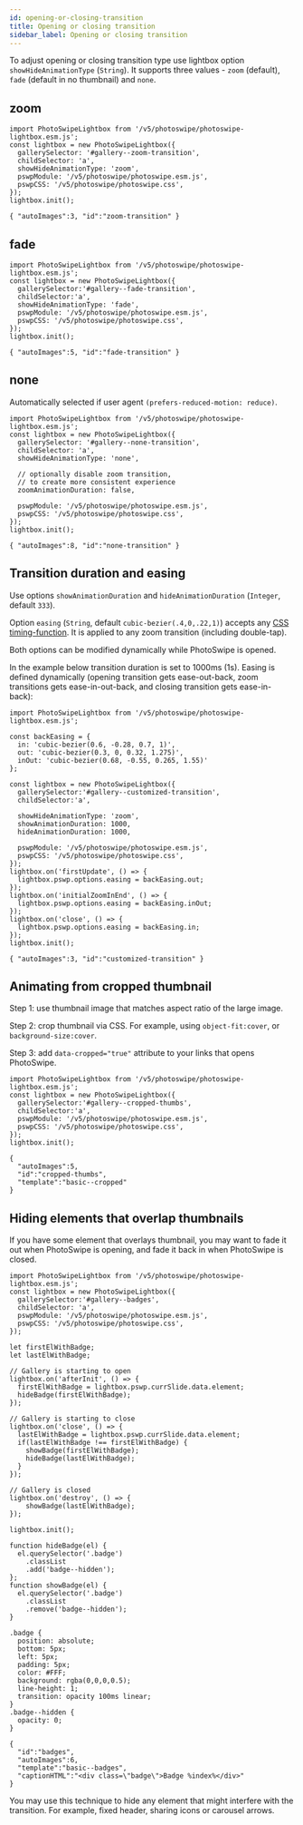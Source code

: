 ```yaml
---
id: opening-or-closing-transition
title: Opening or closing transition
sidebar_label: Opening or closing transition
---
```







To adjust opening or closing transition type use lightbox option `showHideAnimationType` (`String`). It supports three values - `zoom` (default), `fade` (default in no thumbnail) and `none`.

## zoom

<!-- PhotoSwipe example block START -->
<div class="pswp-example">

```pswp_example js
import PhotoSwipeLightbox from '/v5/photoswipe/photoswipe-lightbox.esm.js';
const lightbox = new PhotoSwipeLightbox({
  gallerySelector: '#gallery--zoom-transition',
  childSelector: 'a',
  showHideAnimationType: 'zoom',
  pswpModule: '/v5/photoswipe/photoswipe.esm.js',
  pswpCSS: '/v5/photoswipe/photoswipe.css',
});
lightbox.init();
```

```pswp_example gallery
{ "autoImages":3, "id":"zoom-transition" }
```

</div> 
<!-- PhotoSwipe example block END -->

## fade

<!-- PhotoSwipe example block START -->
<div class="pswp-example">

```pswp_example js
import PhotoSwipeLightbox from '/v5/photoswipe/photoswipe-lightbox.esm.js';
const lightbox = new PhotoSwipeLightbox({
  gallerySelector:'#gallery--fade-transition',
  childSelector:'a',
  showHideAnimationType: 'fade',
  pswpModule: '/v5/photoswipe/photoswipe.esm.js',
  pswpCSS: '/v5/photoswipe/photoswipe.css',
});
lightbox.init();
```

```pswp_example gallery
{ "autoImages":5, "id":"fade-transition" }
```

</div> 
<!-- PhotoSwipe example block END -->

## none

Automatically selected if user agent `(prefers-reduced-motion: reduce)`.

<!-- PhotoSwipe example block START -->
<div class="pswp-example">

```pswp_example js
import PhotoSwipeLightbox from '/v5/photoswipe/photoswipe-lightbox.esm.js';
const lightbox = new PhotoSwipeLightbox({
  gallerySelector: '#gallery--none-transition',
  childSelector: 'a',
  showHideAnimationType: 'none',

  // optionally disable zoom transition,
  // to create more consistent experience
  zoomAnimationDuration: false,

  pswpModule: '/v5/photoswipe/photoswipe.esm.js',
  pswpCSS: '/v5/photoswipe/photoswipe.css',
});
lightbox.init();
```

```pswp_example gallery
{ "autoImages":8, "id":"none-transition" }
```

</div> 
<!-- PhotoSwipe example block END -->

## Transition duration and easing

Use options `showAnimationDuration` and `hideAnimationDuration` (`Integer`, default `333`).

Option `easing` (`String`, default `cubic-bezier(.4,0,.22,1)`) accepts any [CSS timing-function](https://developer.mozilla.org/en-US/docs/Web/CSS/transition-timing-function). It is applied to any zoom transition (including double-tap).

Both options can be modified dynamically while PhotoSwipe is opened.

In the example below transition duration is set to 1000ms (1s). Easing is defined dynamically (opening transition gets ease-out-back, zoom transitions gets ease-in-out-back, and closing transition gets ease-in-back):

<!-- PhotoSwipe example block START -->
<div class="pswp-example">

```pswp_example js
import PhotoSwipeLightbox from '/v5/photoswipe/photoswipe-lightbox.esm.js';

const backEasing = {
  in: 'cubic-bezier(0.6, -0.28, 0.7, 1)',
  out: 'cubic-bezier(0.3, 0, 0.32, 1.275)',
  inOut: 'cubic-bezier(0.68, -0.55, 0.265, 1.55)'
};

const lightbox = new PhotoSwipeLightbox({
  gallerySelector:'#gallery--customized-transition',
  childSelector:'a',

  showHideAnimationType: 'zoom',
  showAnimationDuration: 1000,
  hideAnimationDuration: 1000,

  pswpModule: '/v5/photoswipe/photoswipe.esm.js',
  pswpCSS: '/v5/photoswipe/photoswipe.css',
});
lightbox.on('firstUpdate', () => {
  lightbox.pswp.options.easing = backEasing.out;
});
lightbox.on('initialZoomInEnd', () => {
  lightbox.pswp.options.easing = backEasing.inOut;
});
lightbox.on('close', () => {
  lightbox.pswp.options.easing = backEasing.in;
});
lightbox.init();
```

```pswp_example gallery
{ "autoImages":3, "id":"customized-transition" }
```

</div> 
<!-- PhotoSwipe example block END -->

## Animating from cropped thumbnail

Step 1: use thumbnail image that matches aspect ratio of the large image.

Step 2: crop thumbnail via CSS. For example, using `object-fit:cover`, or `background-size:cover`.

Step 3: add `data-cropped="true"` attribute to your links that opens PhotoSwipe.


<!-- PhotoSwipe example block START -->
<div class="pswp-example">

```pswp_example js
import PhotoSwipeLightbox from '/v5/photoswipe/photoswipe-lightbox.esm.js';
const lightbox = new PhotoSwipeLightbox({
  gallerySelector:'#gallery--cropped-thumbs',
  childSelector:'a',
  pswpModule: '/v5/photoswipe/photoswipe.esm.js',
  pswpCSS: '/v5/photoswipe/photoswipe.css',
});
lightbox.init();
```

```pswp_example gallery
{ 
  "autoImages":5, 
  "id":"cropped-thumbs", 
  "template":"basic--cropped"
}
```

</div> 
<!-- PhotoSwipe example block END -->





## Hiding elements that overlap thumbnails

If you have some element that overlays thumbnail, you may want to fade it out when PhotoSwipe is opening, and fade it back in when PhotoSwipe is closed.

<!-- PhotoSwipe example block START -->
<div class="pswp-example">

```pswp_example js
import PhotoSwipeLightbox from '/v5/photoswipe/photoswipe-lightbox.esm.js';
const lightbox = new PhotoSwipeLightbox({
  gallerySelector:'#gallery--badges',
  childSelector: 'a',
  pswpModule: '/v5/photoswipe/photoswipe.esm.js',
  pswpCSS: '/v5/photoswipe/photoswipe.css',
});

let firstElWithBadge;
let lastElWithBadge;

// Gallery is starting to open
lightbox.on('afterInit', () => {
  firstElWithBadge = lightbox.pswp.currSlide.data.element;
  hideBadge(firstElWithBadge);
});

// Gallery is starting to close
lightbox.on('close', () => {
  lastElWithBadge = lightbox.pswp.currSlide.data.element;
  if(lastElWithBadge !== firstElWithBadge) {
    showBadge(firstElWithBadge);
    hideBadge(lastElWithBadge);
  }
});

// Gallery is closed
lightbox.on('destroy', () => {
    showBadge(lastElWithBadge);
});

lightbox.init();

function hideBadge(el) {
  el.querySelector('.badge')
    .classList
    .add('badge--hidden');
};
function showBadge(el) {
  el.querySelector('.badge')
    .classList
    .remove('badge--hidden');
}
```

```pswp_example css
.badge {
  position: absolute;
  bottom: 5px;
  left: 5px;
  padding: 5px;
  color: #FFF;
  background: rgba(0,0,0,0.5);
  line-height: 1;
  transition: opacity 100ms linear;
}
.badge--hidden {
  opacity: 0;
}
```


```pswp_example gallery
{ 
  "id":"badges",
  "autoImages":6,
  "template":"basic--badges",
  "captionHTML":"<div class=\"badge\">Badge %index%</div>"
}
```

</div> 
<!-- PhotoSwipe example block END -->

You may use this technique to hide any element that might interfere with the transition. For example, fixed header, sharing icons or carousel arrows.
